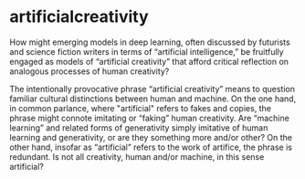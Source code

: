 # artificialcreativity

How might emerging models in deep learning, often discussed by futurists and science fiction writers in terms of “artificial intelligence,” be fruitfully engaged as models of “artificial creativity” that afford critical reflection on analogous processes of human creativity?

The intentionally provocative phrase “artificial creativity” means to question familiar cultural distinctions between human and machine. On the one hand, in common parlance, where "artificial" refers to fakes and copies, the phrase might connote imitating or “faking” human creativity. Are “machine learning” and related forms of generativity simply imitative of human learning and generativity, or are they something more and/or other? On the other hand,  insofar as “artificial” refers to the work of artifice, the phrase is redundant. Is not all creativity, human and/or  machine, in this sense artificial?

